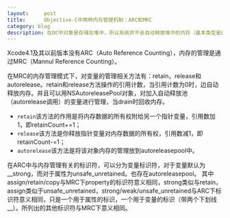 ```yaml
---
layout:     post
title:      Objective-C中两种内存管理机制：ARC和MRC
category: blog
description: 在OC中对象是存储在堆中，所以系统并不会自动释放堆中的内存（基本类型是由系统自己管理的，放在栈上），如果一个对象创建使用后没有及时释放会占用大量内存，所以内存管理需要开发人员维护
---
```

Xcode4.1及其以前版本没有ARC（Auto Reference Counting），内存的管理是通过MRC（Mannul Reference Counting）。

在MRC的内存管理模式下，对变量的管理相关方法有：retain，release和autorelease。retain和release方法操作的引用计数，当引用计数为0时，边自动释放内存。并且可以用NSAutoreleasePool对象，对加入自动释放池（autorelease调用）的变量进行管理，当drain时回收内存。

* `retain`该方法的作用是将内存数据的所有权附给另一个指针变量，引用数加1，即retainCount+=1；
* `release`该方法是你释放指针变量对内存数据的所有权，引用数减1，即retainCount-=1；
* `autorelease`该方法是将该对象内存的管理放到autoreleasepool中。

在ARC中与内存管理有关的标识符，可以分为变量标识符，对于变量默认为__strong，而对于属性为unsafe_unretained。也存在autoreleasepool。
其中assign/retain/copy与MRC下property的标识符意义相同，strong类似与retain，assign类似于unsafe_unretained，strong/weak/unsafe_unretained与ARC下标识符意义相同，只是一个用于属性的标识，一个用于变量的标识（带两个下划线__）。所列出的其他标识符与MRC下意义相同。
